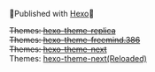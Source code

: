 🎉Published with [Hexo](https://github.com/hexojs/hexo)🎉

~~Themes: [hexo-theme-replica](https://github.com/sabrinaluo/hexo-theme-replica)~~  
~~Themes: [hexo-theme-freemind.386](https://github.com/blackshow/hexo-theme-freemind.386)~~  
~~Themes: [hexo-theme-next](https://github.com/iissnan/hexo-theme-next)~~  
Themes: [hexo-theme-next(Reloaded)](https://github.com/theme-next/hexo-theme-next)
